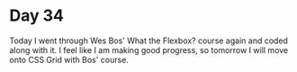 # Day 34

Today I went through Wes Bos' What the Flexbox? course again and coded along with it. I feel like I am making good progress, so tomorrow I will move onto CSS Grid with Bos' course.
